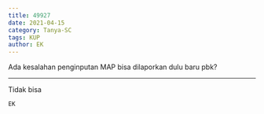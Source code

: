 ```yaml
---
title: 49927
date: 2021-04-15
category: Tanya-SC
tags: KUP
author: EK
---
```


Ada kesalahan penginputan MAP bisa dilaporkan dulu baru pbk?

---

Tidak bisa

`EK`
